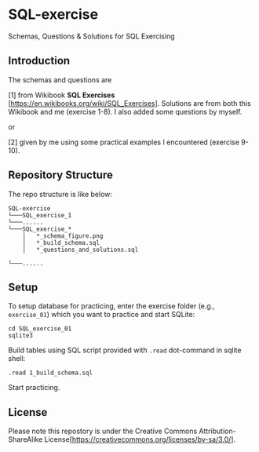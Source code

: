 # SQL-exercise
Schemas, Questions &amp; Solutions for SQL Exercising

## Introduction
The schemas and questions are 

[1] from Wikibook **SQL Exercises** [https://en.wikibooks.org/wiki/SQL_Exercises]. Solutions are from both this Wikibook and me (exercise 1-8). I also added some questions by myself.

or

[2] given by me using some practical examples I encountered (exercise 9-10).

## Repository Structure
The repo structure is like below:
```
SQL-exercise
└───SQL_exercise_1
└───......
└───SQL_exercise_*
    │   *_schema_figure.png
    │   *_build_schema.sql
    │   *_questions_and_solutions.sql

└───......

```

## Setup
To setup database for practicing, enter the exercise folder (e.g., `exercise_01`) which you want to practice and start SQLite: 

```commandline
cd SQL_exercise_01
sqlite3
```

Build tables using SQL script provided with `.read` dot-command in sqlite shell:
```commandline
.read 1_build_schema.sql
```

Start practicing.

## License
Please note this repostory is under the Creative Commons Attribution-ShareAlike License[https://creativecommons.org/licenses/by-sa/3.0/].
